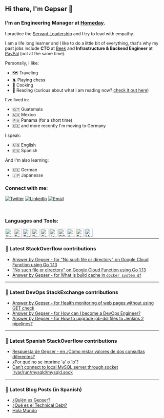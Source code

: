 ## Hi there, I'm Gepser 👋

### I'm an Engineering Manager at [Homeday][homeday].

I practice the [Servant Leadership][servant] and I try to lead with empathy.

I am a life long learner and I like to do a little bit of everything, that's why my past jobs include **CTO** at [Beek][beek] and **Infrastructure & Backend Engineer** at [PayPal][paypal] (not at the same time).

Personally, I like:
- 🗺 Traveling
- ♞ Playing chess
- 🥘 Cooking
- 📖 Reading (curious about what I am reading now? [check it out here][goodreads])

I've lived in:

- 🇬🇹 Guatemala
- 🇲🇽 Mexico
- 🇵🇦 Panama (for a short time)
- 🇩🇪 and more recently I'm moving to Germany

I speak:
- 🇺🇸 English
- 🇪🇸 Spanish

And I'm also learning:
- 🇩🇪 German
- 🇯🇵 Japanesse

### Connect with me:

[![Twitter](https://img.shields.io/badge/Twitter-%40gepser-1d9bf0.svg)][twitter]
[![LinkedIn](https://img.shields.io/badge/Linked-gepser-0c66c3.svg)][linkedin]
[![Email](https://img.shields.io/badge/email-github%40gepser.com-blue)][email]



[email]: mailto:github@gepser.com
[linkedin]: https://linkedin.com/in/gepser
[twitter]: https://twitter.com/gepser
[beek]: https://www.beek.io
[paypal]: https://www.paypal.com
[homeday]: https://www.homeday.de
[goodreads]: https://www.goodreads.com/user/show/54539923-gepser-hoil
[servant]: https://en.wikipedia.org/wiki/Servant_leadership

<br />

### Languages and Tools:

[<img align="left" alt="Kubernetes" width="26px" src="https://img.icons8.com/color/344/kubernetes.png" />][twitter]
[<img align="left" alt="Docker" width="26px" src="https://img.icons8.com/fluency/344/docker.png" />][twitter]
[<img align="left" alt="Terraform" width="26px" src="https://img.icons8.com/color/344/terraform.png" />][twitter]
[<img align="left" alt="Ruby" width="26px" src="https://img.icons8.com/fluency/344/ruby-programming-language.png" />][twitter]
[<img align="left" alt="Go" width="26px" src="https://img.icons8.com/color/344/golang.png" />][twitter]
[<img align="left" alt="JavaScript" width="26px" src="https://img.icons8.com/color/344/javascript--v1.png" />][twitter]
[<img align="left" alt="GCP" width="26px" src="https://img.icons8.com/color/344/google-cloud.png" />][twitter]
[<img align="left" alt="AWS" width="26px" src="https://img.icons8.com/color/344/amazon-web-services.png" />][twitter]
[<img align="left" alt="PostgreSQL" width="26px" src="https://img.icons8.com/color/344/postgreesql.png" />][twitter]
[<img align="left" alt="MySQL" width="26px" src="https://img.icons8.com/color/344/mysql-logo.png" />][twitter]


<br />

---

### 🥞 Latest StackOverflow contributions

<!-- STACKOVERFLOW:START -->
- [Answer by Gepser - for &quot;No such file or directory&quot; on Google Cloud Function using Go 1.13](https://stackoverflow.com/questions/63385920/no-such-file-or-directory-on-google-cloud-function-using-go-1-13/63388292#63388292)
- [&quot;No such file or directory&quot; on Google Cloud Function using Go 1.13](https://stackoverflow.com/questions/63385920/no-such-file-or-directory-on-google-cloud-function-using-go-1-13)
- [Answer by Gepser - for What is build cache in `docker system df`](https://stackoverflow.com/questions/55030095/what-is-build-cache-in-docker-system-df/55033482#55033482)
<!-- STACKOVERFLOW:END -->

---

### 🥞 Latest DevOps StackExchange contributions

<!-- DEVOPS:START -->
- [Answer by Gepser - for Health monitoring of web pages without using GET check](https://devops.stackexchange.com/questions/4263/health-monitoring-of-web-pages-without-using-get-check/4266#4266)
- [Answer by Gepser - for How can I become a DevOps Engineer?](https://devops.stackexchange.com/questions/3884/how-can-i-become-a-devops-engineer/3885#3885)
- [Answer by Gepser - for How to upgrade job-dsl files to Jenkins 2 pipelines?](https://devops.stackexchange.com/questions/104/how-to-upgrade-job-dsl-files-to-jenkins-2-pipelines/107#107)
<!-- DEVOPS:END -->

---

### 🥞 Latest Spanish StackOverflow contributions
<!-- SPANISH-STACKOVERFLOW:START -->
- [Respuesta de Gepser - en ¿Cómo restar valores de dos consultas diferentes?](https://es.stackoverflow.com/questions/258763/c%c3%b3mo-restar-valores-de-dos-consultas-diferentes/258768#258768)
- [¿Por qué no se imprime &#39;a&#39; o &#39;b&#39;?](https://es.stackoverflow.com/questions/68805/por-qu%c3%a9-no-se-imprime-a-o-b)
- [Can&#39;t connect to local MySQL server through socket &#39;/var/run/mysqld/mysqld.sock](https://es.stackoverflow.com/questions/53554/cant-connect-to-local-mysql-server-through-socket-var-run-mysqld-mysqld-sock)
<!-- SPANISH-STACKOVERFLOW:END -->

---

### 🥞 Latest Blog Posts (in Spanish)
<!-- BLOG-POSTS:START -->
- [¿Quién es Gepser?](https://www.gepser.com/me/)
- [¿Qué es el Technical Debt?](https://www.gepser.com/que-es-el-technical-debt/)
- [Hola Mundo](https://www.gepser.com/hola-mundo/)
<!-- BLOG-POSTS:END -->
